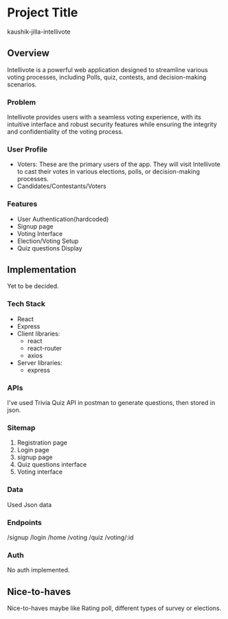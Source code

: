 
# Project Title
kaushik-jilla-intellivote

## Overview

Intellivote is a powerful web application designed to streamline various voting processes, including Polls, quiz, contests, and decision-making scenarios.

### Problem

Intellivote provides users with a seamless voting experience, with its intuitive interface and robust security features while ensuring the integrity and confidentiality of the voting process.

### User Profile
- Voters: These are the primary users of the app. They will visit Intellivote to cast their votes in various elections, polls, or decision-making processes.
- Candidates/Contestants/Voters


### Features
- User Authentication(hardcoded)
- Signup page
- Voting Interface
- Election/Voting Setup
- Quiz questions Display

## Implementation
Yet to be decided.

### Tech Stack

- React
- Express
- Client libraries: 
    - react
    - react-router
    - axios
- Server libraries:
    - express

### APIs
I've used Trivia Quiz API in postman to generate questions, then stored in json.

### Sitemap

1. Registration page
2. Login page
3. signup page
4. Quiz questions interface
5. Voting interface 


### Data
Used Json data

### Endpoints
/signup
/login
/home
/voting
/quiz
/voting/:id


### Auth
No auth implemented.


## Nice-to-haves
Nice-to-haves maybe like Rating poll, different types of survey or elections.